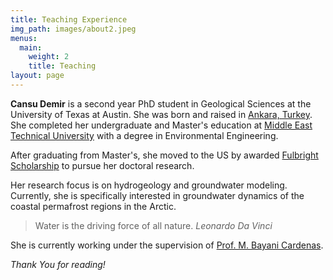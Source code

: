 ```yaml
---
title: Teaching Experience
img_path: images/about2.jpeg
menus:
  main:
    weight: 2
    title: Teaching
layout: page
---
```


**Cansu Demir** is a second year PhD student in Geological Sciences at the University of Texas at Austin. She was born and raised in [Ankara, Turkey](https://en.wikipedia.org/wiki/Ankara). She completed her undergraduate and Master's education at [Middle East Technical University](https://en.wikipedia.org/wiki/Middle_East_Technical_University) with a degree in Environmental Engineering.

After graduating from Master's, she moved to the US by awarded [Fulbright Scholarship](https://www.cies.org/about-us) to pursue her doctoral research.  

Her research focus is on hydrogeology and groundwater modeling. Currently, she is specifically interested in groundwater dynamics of the coastal permafrost regions in the Arctic. 

>Water is the driving force of all nature. <cite>Leonardo Da Vinci</cite>

She is currently working under the supervision of [Prof. M. Bayani Cardenas](http://www.jsg.utexas.edu/cardenas/research/).

*Thank You for reading!*
